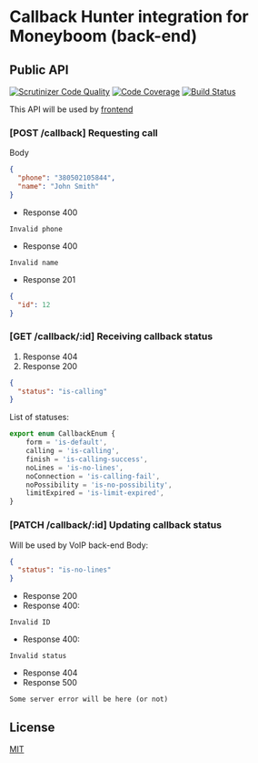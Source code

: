 # Callback Hunter integration for Moneyboom (back-end)
## Public API
[![Scrutinizer Code Quality](https://scrutinizer-ci.com/g/wearesho-team/moneyboom-ch-backend/badges/quality-score.png?b=master)](https://scrutinizer-ci.com/g/wearesho-team/moneyboom-ch-backend/?branch=master)
[![Code Coverage](https://scrutinizer-ci.com/g/wearesho-team/moneyboom-ch-backend/badges/coverage.png?b=master)](https://scrutinizer-ci.com/g/wearesho-team/moneyboom-ch-backend/?branch=master)
[![Build Status](https://scrutinizer-ci.com/g/wearesho-team/moneyboom-ch-backend/badges/build.png?b=master)](https://scrutinizer-ci.com/g/wearesho-team/moneyboom-ch-backend/build-status/master)

This API will be used by [frontend](https://github.com/wearesho-team/moneyboom-ch-frontend)
### [POST /callback] Requesting call
Body
```json
{
  "phone": "380502105844",
  "name": "John Smith"
}
```
- Response 400
```text
Invalid phone
```
- Response 400
```text
Invalid name
```
- Response 201
```json
{
  "id": 12
}
```
### [GET /callback/:id] Receiving callback status
1. Response 404
2. Response 200
```json
{
  "status": "is-calling"
}
```
List of statuses:
```typescript
export enum CallbackEnum {
    form = 'is-default',
    calling = 'is-calling',
    finish = 'is-calling-success',
    noLines = 'is-no-lines',
    noConnection = 'is-calling-fail',
    noPossibility = 'is-no-possibility',
    limitExpired = 'is-limit-expired',
}
```

### [PATCH /callback/:id] Updating callback status
Will be used by VoIP back-end
Body:
```json
{
  "status": "is-no-lines"
}
```
- Response 200
- Response 400:
```text
Invalid ID
```
- Response 400:
```text
Invalid status
```
- Response 404
- Response 500
```text
Some server error will be here (or not)
```


## License
[MIT](./LICENSE)